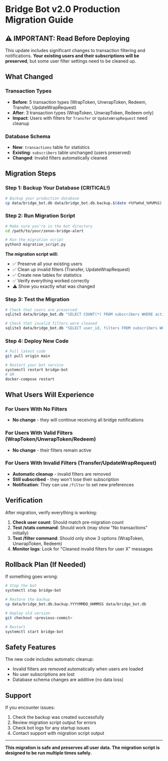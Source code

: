 # Bridge Bot v2.0 Production Migration Guide

## ⚠️ IMPORTANT: Read Before Deploying

This update includes significant changes to transaction filtering and notifications. **Your existing users and their subscriptions will be preserved**, but some user filter settings need to be cleaned up.

## What Changed

### Transaction Types
- **Before**: 5 transaction types (WrapToken, UnwrapToken, Redeem, Transfer, UpdateWrapRequest)
- **After**: 3 transaction types (WrapToken, UnwrapToken, Redeem only)
- **Impact**: Users with filters for `Transfer` or `UpdateWrapRequest` need cleanup

### Database Schema
- **New**: `transactions` table for statistics
- **Existing**: `subscribers` table unchanged (users preserved)
- **Changed**: Invalid filters automatically cleaned

## Migration Steps

### Step 1: Backup Your Database (CRITICAL!)
```bash
# Backup your production database
cp data/bridge_bot.db data/bridge_bot.db.backup.$(date +%Y%m%d_%H%M%S)
```

### Step 2: Run Migration Script
```bash
# Make sure you're in the bot directory
cd /path/to/your/zenon-bridge-alert

# Run the migration script
python3 migration_script.py
```

**The migration script will:**
- ✅ Preserve all your existing users
- ✅ Clean up invalid filters (Transfer, UpdateWrapRequest)
- ✅ Create new tables for statistics
- ✅ Verify everything worked correctly
- ⚠️ Show you exactly what was changed

### Step 3: Test the Migration
```bash
# Check that users are preserved
sqlite3 data/bridge_bot.db "SELECT COUNT(*) FROM subscribers WHERE active = 1;"

# Check that invalid filters were cleaned
sqlite3 data/bridge_bot.db "SELECT user_id, filters FROM subscribers WHERE filters != '[]';"
```

### Step 4: Deploy New Code
```bash
# Pull latest code
git pull origin main

# Restart your bot service
systemctl restart bridge-bot
# OR
docker-compose restart
```

## What Users Will Experience

### For Users With No Filters
- **No change** - they will continue receiving all bridge notifications

### For Users With Valid Filters (WrapToken/UnwrapToken/Redeem)
- **No change** - their filters remain active

### For Users With Invalid Filters (Transfer/UpdateWrapRequest)
- **Automatic cleanup** - invalid filters are removed
- **Still subscribed** - they won't lose their subscription
- **Notification**: They can use `/filter` to set new preferences

## Verification

After migration, verify everything is working:

1. **Check user count**: Should match pre-migration count
2. **Test /stats command**: Should work (may show "No transactions" initially)
3. **Test /filter command**: Should only show 3 options (WrapToken, UnwrapToken, Redeem)
4. **Monitor logs**: Look for "Cleaned invalid filters for user X" messages

## Rollback Plan (If Needed)

If something goes wrong:

```bash
# Stop the bot
systemctl stop bridge-bot

# Restore the backup
cp data/bridge_bot.db.backup.YYYYMMDD_HHMMSS data/bridge_bot.db

# Deploy old version
git checkout <previous-commit>

# Restart
systemctl start bridge-bot
```

## Safety Features

The new code includes automatic cleanup:
- Invalid filters are removed automatically when users are loaded
- No user subscriptions are lost
- Database schema changes are additive (no data loss)

## Support

If you encounter issues:
1. Check the backup was created successfully
2. Review migration script output for errors
3. Check bot logs for any startup issues
4. Contact support with migration script output

---

**This migration is safe and preserves all user data. The migration script is designed to be run multiple times safely.**